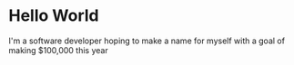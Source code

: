 <h1>Hello World</h1>

<p>I'm a software developer hoping to make a name for myself with a goal of making $100,000 this year</p>
